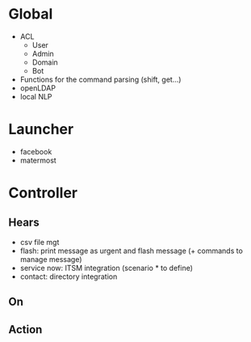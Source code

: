 # Global
- ACL
    - User
    - Admin
    - Domain
    - Bot
- Functions for the command parsing (shift, get...)
- openLDAP
- local NLP

# Launcher
- facebook
- matermost

# Controller
## Hears
- csv file mgt
- flash: print message as urgent and flash message (+ commands to
manage message)
- service now: ITSM integration (scenario * to define)
- contact: directory integration

## On

## Action
